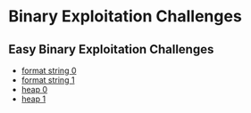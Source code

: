 # Binary Exploitation Challenges

## Easy Binary Exploitation Challenges
- [format string 0](format_string_0.md)
- [format string 1](format_string_1.md)
- [heap 0](heap_0.md)
- [heap 1](heap_1.md)
